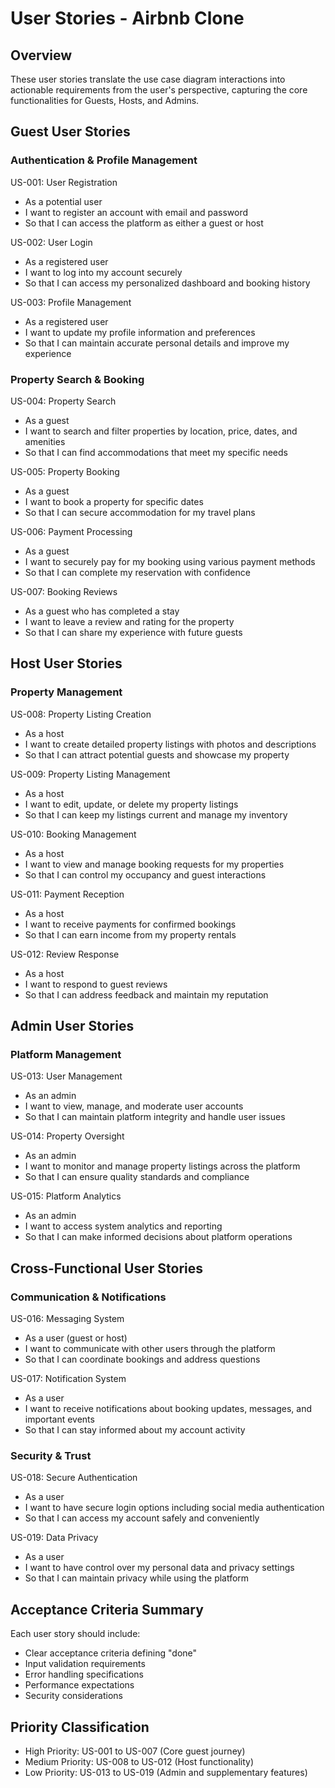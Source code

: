 # User Stories - Airbnb Clone

## Overview
These user stories translate the use case diagram interactions into actionable requirements from the user's perspective, capturing the core functionalities for Guests, Hosts, and Admins.

## Guest User Stories

### Authentication & Profile Management
US-001: User Registration
- As a potential user
- I want to register an account with email and password
- So that I can access the platform as either a guest or host

US-002: User Login
- As a registered user
- I want to log into my account securely
- So that I can access my personalized dashboard and booking history

US-003: Profile Management
- As a registered user
- I want to update my profile information and preferences
- So that I can maintain accurate personal details and improve my experience

### Property Search & Booking
US-004: Property Search
- As a guest
- I want to search and filter properties by location, price, dates, and amenities
- So that I can find accommodations that meet my specific needs

US-005: Property Booking
- As a guest
- I want to book a property for specific dates
- So that I can secure accommodation for my travel plans

US-006: Payment Processing
- As a guest
- I want to securely pay for my booking using various payment methods
- So that I can complete my reservation with confidence

US-007: Booking Reviews
- As a guest who has completed a stay
- I want to leave a review and rating for the property
- So that I can share my experience with future guests

## Host User Stories

### Property Management
US-008: Property Listing Creation
- As a host
- I want to create detailed property listings with photos and descriptions
- So that I can attract potential guests and showcase my property

US-009: Property Listing Management
- As a host
- I want to edit, update, or delete my property listings
- So that I can keep my listings current and manage my inventory

US-010: Booking Management
- As a host
- I want to view and manage booking requests for my properties
- So that I can control my occupancy and guest interactions

US-011: Payment Reception
- As a host
- I want to receive payments for confirmed bookings
- So that I can earn income from my property rentals

US-012: Review Response
- As a host
- I want to respond to guest reviews
- So that I can address feedback and maintain my reputation

## Admin User Stories

### Platform Management
US-013: User Management
- As an admin
- I want to view, manage, and moderate user accounts
- So that I can maintain platform integrity and handle user issues

US-014: Property Oversight
- As an admin
- I want to monitor and manage property listings across the platform
- So that I can ensure quality standards and compliance

US-015: Platform Analytics
- As an admin
- I want to access system analytics and reporting
- So that I can make informed decisions about platform operations

## Cross-Functional User Stories

### Communication & Notifications
US-016: Messaging System
- As a user (guest or host)
- I want to communicate with other users through the platform
- So that I can coordinate bookings and address questions

US-017: Notification System
- As a user
- I want to receive notifications about booking updates, messages, and important events
- So that I can stay informed about my account activity

### Security & Trust
US-018: Secure Authentication
- As a user
- I want to have secure login options including social media authentication
- So that I can access my account safely and conveniently

US-019: Data Privacy
- As a user
- I want to have control over my personal data and privacy settings
- So that I can maintain privacy while using the platform

## Acceptance Criteria Summary

Each user story should include:
- Clear acceptance criteria defining "done"
- Input validation requirements
- Error handling specifications
- Performance expectations
- Security considerations

## Priority Classification

- High Priority: US-001 to US-007 (Core guest journey)
- Medium Priority: US-008 to US-012 (Host functionality)
- Low Priority: US-013 to US-019 (Admin and supplementary features)
